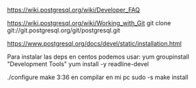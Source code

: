 https://wiki.postgresql.org/wiki/Developer_FAQ

https://wiki.postgresql.org/wiki/Working_with_Git
git clone git://git.postgresql.org/git/postgresql.git

https://www.postgresql.org/docs/devel/static/installation.html

Para instalar las deps en centos podemos usar:
yum groupinstall "Development Tools"
yum install -y readline-devel

./configure
make
  3:36 en compilar en mi pc
sudo -s
make install
